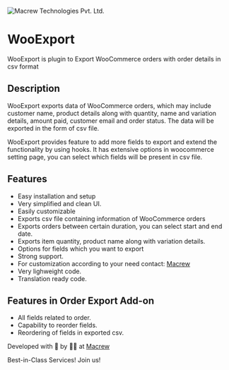 ![Macrew Technologies Pvt. Ltd.](https://www.macrew.net/wp-content/uploads/2018/01/logo.png)

# WooExport
WooExport is plugin to Export WooCommerce orders with order details in csv format

## Description
WooExport exports data of WooCommerce orders, which may include customer name, product details along with quantity, name and variation details, amount paid, customer email and order status. The data will be exported in the form of csv file.

WooExport provides feature to add more fields to export and extend the functionality by using hooks. It has extensive options in woocommerce setting page, you can select which fields will be present in csv file.

## Features 
* Easy installation and setup
* Very simplified and clean UI.
* Easily customizable
* Exports csv file containing information of WooCommerce orders
* Exports orders between certain duration, you can select start and end date.
* Exports item quantity, product name along with variation details.
* Options for fields which you want to export
* Strong support.
* For customization according to your need contact: [Macrew](https://www.macrew.net/contact-us/)
* Very lighweight code.
* Translation ready code.

## Features in Order Export Add-on 

* All fields related to order.
* Capability to reorder fields.
* Reordering of fields in exported csv.

Developed with :blue_heart: by :technologist: at  [Macrew](https://www.macrew.net/)

Best-in-Class Services! Join us!
